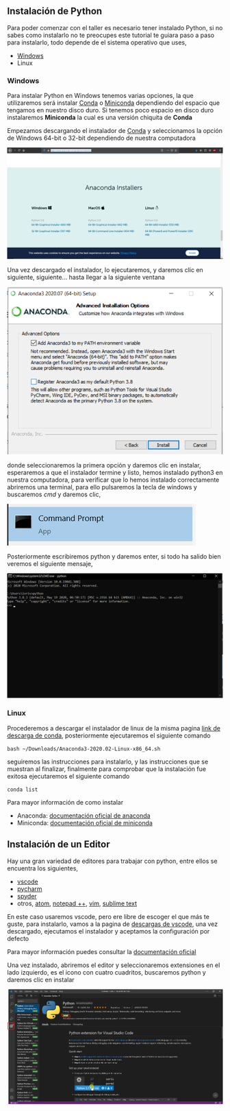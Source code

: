## Instalación de Python

Para poder comenzar con el taller es necesario tener instalado Python, si no sabes como instalarlo no te preocupes este tutorial te guiara paso a paso para instalarlo, todo depende de el sistema operativo que uses,

- <a href="python_windows">Windows</a>
- <a name="python_linux">Linux</a>

### Windows <a name="python_windows"></a>

Para instalar Python en Windows tenemos varias opciones,  la que utilizaremos será instalar [Conda](https://www.anaconda.com/products/individual) o [Miniconda](https://docs.conda.io/en/latest/miniconda.html) dependiendo del espacio que tengamos en nuestro disco duro. Si tenemos poco espacio en disco duro instalaremos **Miniconda** la cual es una versión chiquita de **Conda**

Empezamos descargando el instalador de [Conda](https://www.anaconda.com/products/individual) y seleccionamos la opción de Windows 64-bit o 32-bit dependiendo de nuestra computadora

![ ](./assets/instalacion/conda_site.png)

Una vez descargado el instalador, lo ejecutaremos, y daremos clic en siguiente, siguiente... hasta llegar a la siguiente ventana

![](./assets/instalacion/conda_install45png.png)

donde seleccionaremos la primera opción y daremos clic en instalar, esperaremos a que el instalador termine y listo, hemos instalado python3 en nuestra computadora, para verificar que lo hemos instalado correctamente abriremos una terminal, para ello pulsaremos la tecla de windows y buscaremos *cmd* y daremos clic,

![cmd](./assets/instalacion/cmd.png)

Posteriormente escribiremos python y daremos enter, si todo ha salido bien veremos el siguiente mensaje,

![cmd](./assets/instalacion/cmd_success.png)



### Linux <a name="python_linux"></a>

Procederemos a descargar el instalador de linux de la misma pagina [link de descarga de conda](https://www.anaconda.com/products/individual), posteriormente ejecutaremos el siguiente comando

```shell
bash ~/Downloads/Anaconda3-2020.02-Linux-x86_64.sh
```

 seguiremos las instrucciones para instalarlo, y las instrucciones que se muestran al finalizar, finalmente para comprobar que la instalación fue exitosa ejecutaremos el siguiente comando

```shell
conda list
```

 Para mayor información de como instalar 

- Anaconda: [documentación oficial de anaconda](https://docs.anaconda.com/anaconda/install/)
- Miniconda: [documentación oficial de miniconda](https://conda.io/projects/conda/en/latest/user-guide/install/index.html#regular-installation)

## Instalación de un Editor 

Hay una gran variedad de editores para trabajar con python, entre ellos se encuentra los siguientes,

- [vscode](https://code.visualstudio.com/)
- [pycharm](https://www.jetbrains.com/pycharm/)
- [spyder](https://www.spyder-ide.org/)
- otros, [atom](https://atom.io/), [notepad ++](https://notepad-plus-plus.org/downloads/), [vim](https://www.vim.org/), [sublime text](https://www.sublimetext.com/)

En este caso usaremos vscode, pero ere libre de escoger el que más te guste, para instalarlo, vamos a la pagina de [descargas de vscode](https://code.visualstudio.com/download), una vez descargado, ejecutamos el instalador y aceptamos la configuración por defecto

Para mayor información puedes consultar la [documentación oficial](https://code.visualstudio.com/docs/setup/setup-overview)

Una vez instalado, abriremos el editor y seleccionaremos extensiones en el lado izquierdo, es el icono con cuatro cuadritos, buscaremos python y daremos clic en instalar

![cmd](./assets/instalacion/vscode_python.png)



